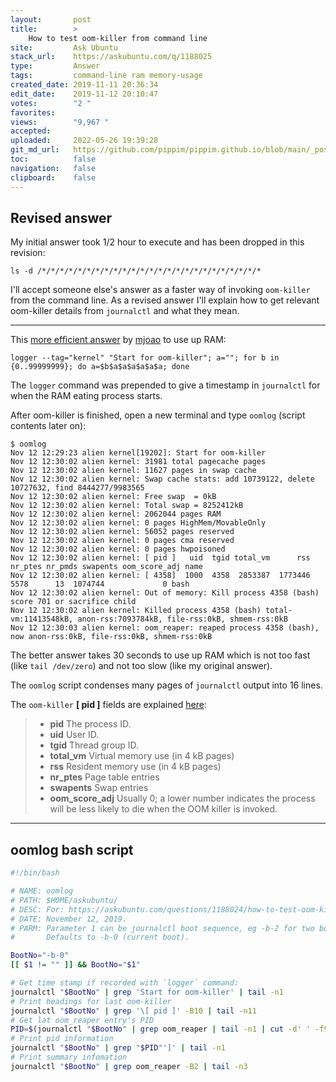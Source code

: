 ```yaml
---
layout:       post
title:        >
    How to test oom-killer from command line
site:         Ask Ubuntu
stack_url:    https://askubuntu.com/q/1188025
type:         Answer
tags:         command-line ram memory-usage
created_date: 2019-11-11 20:36:34
edit_date:    2019-11-12 20:10:47
votes:        "2 "
favorites:    
views:        "9,967 "
accepted:     
uploaded:     2022-05-26 19:39:28
git_md_url:   https://github.com/pippim/pippim.github.io/blob/main/_posts/2019/2019-11-11-How-to-test-oom-killer-from-command-line.md
toc:          false
navigation:   false
clipboard:    false
---
```


## Revised answer

My initial answer took 1/2 hour to execute and has been dropped in this revision:

``` 
ls -d /*/*/*/*/*/*/*/*/*/*/*/*/*/*/*/*/*/*/*/*/*/*/*/*/*
```

I'll accept someone else's answer as a faster way of invoking `oom-killer` from the command line. As a revised answer I'll explain how to get relevant oom-killer details from `journalctl` and what they mean.


----------


This [more efficient answer][1] by [mjoao][2] to use up RAM:

``` 
logger --tag="kernel" "Start for oom-killer"; a=""; for b in {0..99999999}; do a=$b$a$a$a$a$a$a; done
```

The `logger` command was prepended to give a timestamp in `journalctl` for when the RAM eating process starts.

After oom-killer is finished, open a new terminal and type `oomlog` (script contents later on):

``` 
$ oomlog
Nov 12 12:29:23 alien kernel[19202]: Start for oom-killer
Nov 12 12:30:02 alien kernel: 31981 total pagecache pages
Nov 12 12:30:02 alien kernel: 11627 pages in swap cache
Nov 12 12:30:02 alien kernel: Swap cache stats: add 10739122, delete 10727632, find 8444277/9983565
Nov 12 12:30:02 alien kernel: Free swap  = 0kB
Nov 12 12:30:02 alien kernel: Total swap = 8252412kB
Nov 12 12:30:02 alien kernel: 2062044 pages RAM
Nov 12 12:30:02 alien kernel: 0 pages HighMem/MovableOnly
Nov 12 12:30:02 alien kernel: 56052 pages reserved
Nov 12 12:30:02 alien kernel: 0 pages cma reserved
Nov 12 12:30:02 alien kernel: 0 pages hwpoisoned
Nov 12 12:30:02 alien kernel: [ pid ]   uid  tgid total_vm      rss nr_ptes nr_pmds swapents oom_score_adj name
Nov 12 12:30:02 alien kernel: [ 4358]  1000  4358  2853387  1773446    5578      13  1074744             0 bash
Nov 12 12:30:02 alien kernel: Out of memory: Kill process 4358 (bash) score 701 or sacrifice child
Nov 12 12:30:02 alien kernel: Killed process 4358 (bash) total-vm:11413548kB, anon-rss:7093784kB, file-rss:0kB, shmem-rss:0kB
Nov 12 12:30:03 alien kernel: oom_reaper: reaped process 4358 (bash), now anon-rss:0kB, file-rss:0kB, shmem-rss:0kB
```

The better answer takes 30 seconds to use up RAM which is not too fast (like `tail /dev/zero`) and not too slow (like my original answer).

The `oomlog` script condenses many pages of `journalctl` output into 16 lines.

The `oom-killer` **[ pid ]** fields are explained [here][3]:

> -    **pid** The process ID.  
> -    **uid** User ID.  
> -    **tgid** Thread group ID.  
> -    **total_vm** Virtual memory use (in 4 kB pages)  
> -    **rss** Resident memory use (in 4 kB pages)  
> -    **nr_ptes** Page table entries  
> -    **swapents** Swap entries  
> -    **oom_score_adj** Usually 0; a lower number indicates the process will be less likely to die when the OOM killer is invoked.  


----------


## oomlog bash script




``` bash
#!/bin/bash

# NAME: oomlog
# PATH: $HOME/askubuntu/
# DESC: For: https://askubuntu.com/questions/1188024/how-to-test-oom-killer-from-command-line
# DATE: November 12, 2019.
# PARM: Parameter 1 can be journalctl boot sequence, eg -b-2 for two boots ago.
#       Defaults to -b-0 (current boot).

BootNo="-b-0"
[[ $1 != "" ]] && BootNo="$1"

# Get time stamp if recorded with `logger` command:
journalctl "$BootNo" | grep 'Start for oom-killer' | tail -n1
# Print headings for last oom-killer
journalctl "$BootNo" | grep '\[ pid ]' -B10 | tail -n11
# Get lat oom_reaper entry's PID
PID=$(journalctl "$BootNo" | grep oom_reaper | tail -n1 | cut -d' ' -f9)
# Print pid information
journalctl "$BootNo" | grep "$PID"']' | tail -n1
# Print summary infomation
journalctl "$BootNo" | grep oom_reaper -B2 | tail -n3
```


  [1]: https://askubuntu.com/a/1188169/307523
  [2]: https://askubuntu.com/users/1015058/mjoao
  [3]: https://unix.stackexchange.com/questions/128642/debug-out-of-memory-with-var-log-messages
